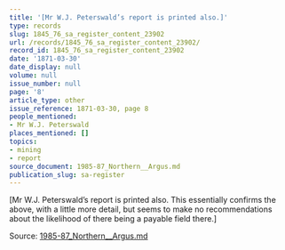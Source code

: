 ```yaml
---
title: '[Mr W.J. Peterswald’s report is printed also.]'
type: records
slug: 1845_76_sa_register_content_23902
url: /records/1845_76_sa_register_content_23902/
record_id: 1845_76_sa_register_content_23902
date: '1871-03-30'
date_display: null
volume: null
issue_number: null
page: '8'
article_type: other
issue_reference: 1871-03-30, page 8
people_mentioned:
- Mr W.J. Peterswald
places_mentioned: []
topics:
- mining
- report
source_document: 1985-87_Northern__Argus.md
publication_slug: sa-register
---
```


[Mr W.J. Peterswald’s report is printed also.  This essentially confirms the above, with a little more detail, but seems to make no recommendations about the likelihood of there being a payable field there.]

Source: [1985-87_Northern__Argus.md](/downloads/markdown/1985-87_Northern__Argus.md)
